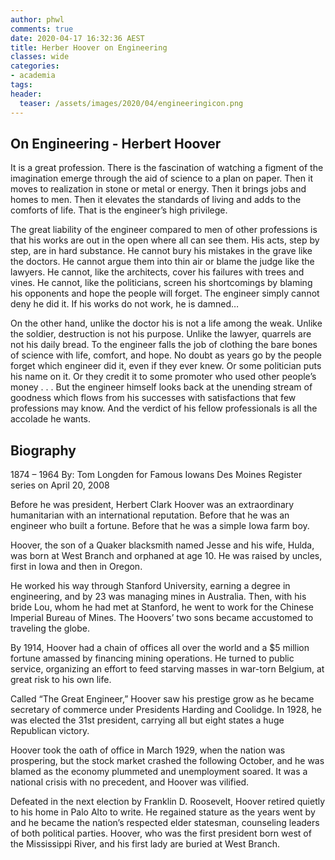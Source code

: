 ```yaml
---
author: phwl
comments: true
date: 2020-04-17 16:32:36 AEST
title: Herber Hoover on Engineering
classes: wide
categories:
- academia
tags:
header:
  teaser: /assets/images/2020/04/engineeringicon.png
---
```


## On Engineering - Herbert Hoover

It is a great profession. There is the fascination of watching a figment of the imagination emerge through the aid of science to a plan on paper. Then it moves to realization in stone or metal or energy. Then it brings jobs and homes to men. Then it elevates the standards of living and adds to the comforts of life. That is the engineer’s high privilege.


The great liability of the engineer compared to men of other professions is that his works are out in the open where all can see them. His acts, step by step, are in hard substance. He cannot bury his mistakes in the grave like the doctors. He cannot argue them into thin air or blame the judge like the lawyers. He cannot, like the architects, cover his failures with trees and vines. He cannot, like the politicians, screen his shortcomings by blaming his opponents and hope the people will forget. The engineer simply cannot deny he did it. If his works do not work, he is damned…

On the other hand, unlike the doctor his is not a life among the weak. Unlike the soldier, destruction is not his purpose. Unlike the lawyer, quarrels are not his daily bread. To the engineer falls the job of clothing the bare bones of science with life, comfort, and hope. No doubt as years go by the people forget which engineer did it, even if they ever knew. Or some politician puts his name on it. Or they credit it to some promoter who used other people’s money . . . But the engineer himself looks back at the unending stream of goodness which flows from his successes with satisfactions that few professions may know. And the verdict of his fellow professionals is all the accolade he wants.

## Biography
1874 – 1964
By: Tom Longden for Famous Iowans Des Moines Register series on April 20, 2008

Before he was president, Herbert Clark Hoover was an extraordinary humanitarian with an international reputation. Before that he was an engineer who built a fortune. Before that he was a simple Iowa farm boy.

Hoover, the son of a Quaker blacksmith named Jesse and his wife, Hulda, was born at West Branch and orphaned at age 10. He was raised by uncles, first in Iowa and then in Oregon.

He worked his way through Stanford University, earning a degree in engineering, and by 23 was managing mines in Australia. Then, with his bride Lou, whom he had met at Stanford, he went to work for the Chinese Imperial Bureau of Mines. The Hoovers’ two sons became accustomed to traveling the globe.

By 1914, Hoover had a chain of offices all over the world and a $5 million fortune amassed by financing mining operations. He turned to public service, organizing an effort to feed starving masses in war-torn Belgium, at great risk to his own life.

Called “The Great Engineer,” Hoover saw his prestige grow as he became secretary of commerce under Presidents Harding and Coolidge. In 1928, he was elected the 31st president, carrying all but eight states­ a huge Republican victory.

Hoover took the oath of office in March 1929, when the nation was prospering, but the stock market crashed the following October, and he was blamed as the economy plummeted and unemployment soared. It was a national crisis with no precedent, and Hoover was vilified.

Defeated in the next election by Franklin D. Roosevelt, Hoover retired quietly to his home in Palo Alto to write. He regained stature as the years went by and he became the nation’s respected elder statesman, counseling leaders of both political parties. Hoover, who was the first president born west of the Mississippi River, and his first lady are buried at West Branch.
